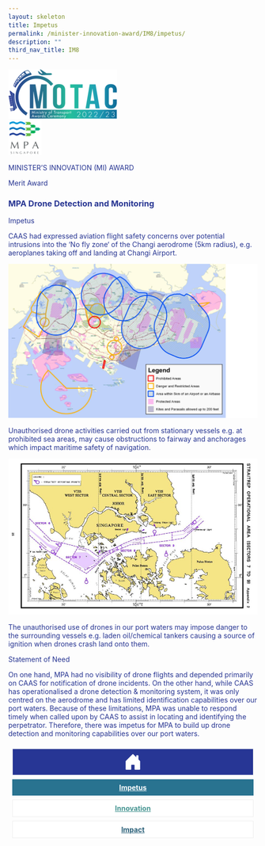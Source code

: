 ```yaml
---
layout: skeleton
title: Impetus
permalink: /minister-innovation-award/IM8/impetus/
description: ""
third_nav_title: IM8
---
```

  <style type="text/css">
    .text-pri {
      color: #273592;
    }

    .nav-tabs {
      border-bottom: none !important;
      overflow: hidden !important;
    }

    .nav-link {
      margin: 8px !important;
      border-radius: 0px !important;
      font-weight: 700 !important;
      padding: 0.5rem 2.8rem !important;
    }

    .link-home {
      border: 1px solid #eee !important;
      color: #fff !important;
      background: rgb(39, 54, 149) !important;
      display: flex;
      justify-content: center;
      align-items: center;
    }

    .link-project {
      border: 1px solid #eee !important;
      color: rgb(83, 114, 122) !important;
      background-color: #fff !important;
      display: flex;
      justify-content: center;
      align-items: center;
    }

    .link-project.active {
      border: none !important;
      color: #fff !important;
      background: rgb(41, 115, 144) !important;
    }

    .link-solution {
      border: 1px solid #eee !important;
      color: rgb(69, 148, 145) !important;
      background-color: #fff !important;
      display: flex;
      justify-content: center;
      align-items: center;
    }

    .link-solution.active {
      border: none !important;
      color: #fff !important;
      background: rgb(34, 155, 189) !important;
    }

    .link-impact {
      border: 1px solid #eee !important;
      color: rgb(41, 95, 120) !important;
      background-color: #fff !important;
      display: flex;
      justify-content: center;
      align-items: center;
    }

    .link-impact.active {
      border: none !important;
      color: #fff !important;
      background: rgb(10, 91, 142) !important;
    }
  </style>
  <div class="container-fluid py-5 card-bg text-pri my-5">
    <div class="row">
      <div class="col-sm-12 pt-4 pb-3 text-center">
        <img src="/images/Logos/MOTAC_header.png" alt="motac logo" class="img-fluid" />
      </div>
    </div>
    <div class="row border border-4 border-info">
      <div class="col-sm-4 py-3 text-center d-flex flex-column align-items-center justify-content-center">
        <img src="/images/Logos/MPA.png" class="img-fluid" alt="MPA" />
      </div>
      <div class="col-sm-8 py-3 text-center bg-primary d-flex justify-content-center flex-column aligin-items-center">
        <p class="mb-1 text-light font-weight-bold raleway-font"> MINISTER’S INNOVATION (MI) AWARD </p>
        <p class="mb-0 distinguished-award">Merit Award</p>
      </div>
    </div>
    <div class="row">
      <div class="col-12 py-3">
        <h3 class="text-center font-weight-bold"> MPA Drone Detection and Monitoring </h3>
      </div>
      <div class="col-sm-12 text-center py-2 my-2 bg-heading">
        <p class="mb-0 h3 font-weight-bold text-uppercase text-light"> Impetus </p>
      </div>
      <div class="col-sm-12">
        <div class="row py-2">
          <div class="col-sm-8">
            <p> CAAS had expressed aviation flight safety concerns over potential intrusions into the ‘No fly zone‘ of the Changi aerodrome (5km radius), e.g. aeroplanes taking off and landing at Changi Airport. </p>
          </div>
          <div class="col-sm-4">
            <img src="/images/MI/IM8/Impetus_1 (1).png" class="img-fluid border border-primary border-5 mb-3" alt="" />
          </div>
          <div class="col-sm-8">
            <p> Unauthorised drone activities carried out from stationary vessels e.g. at prohibited sea areas, may cause obstructions to fairway and anchorages which impact maritime safety of navigation. </p>
          </div>
          <div class="col-sm-4">
            <img src="/images/MI/IM8/Impetus_2 (1).jpg" class="img-fluid border border-primary border-5 mb-3" alt="" />
          </div>
          <div class="col-sm-8">
            <p> The unauthorised use of drones in our port waters may impose danger to the surrounding vessels e.g. laden oil/chemical tankers causing a source of ignition when drones crash land onto them. </p>
          </div>
          <div class="col-sm-4"></div>
        </div>
      </div>
    </div>
    <div class="row">
      <div class="col-sm-12 text-center py-2 my-2 bg-heading">
        <p class="mb-0 h3 font-weight-bold text-light text-uppercase"> Statement of Need </p>
      </div>
      <div class="col-sm-12 py-2">
        <p class="font-weight-bold text-pri"> On one hand, MPA had no visibility of drone flights and depended primarily on CAAS for notification of drone incidents. On the other hand, while CAAS has operationalised a drone detection & monitoring system, it was only centred on the aerodrome and has limited identification capabilities over our port waters. Because of these limitations, MPA was unable to respond timely when called upon by CAAS to assist in locating and identifying the perpetrator. Therefore, there was impetus for MPA to build up drone detection and monitoring capabilities over our port waters. </p>
      </div>
    </div>
    <nav>
      <div class="nav nav-tabs nav-fill" id="nav-tab" role="tablist">
        <a class="nav-link text-uppercase link-home text-decoration-none" id="nav-home-tab" href="/minister-innovation-award/IM8/home/">
          <svg xmlns="http://www.w3.org/2000/svg" width="36" height="36" fill="currentColor" class="bi bi-house-door-fill" viewBox="0 0 16 16">
            <path d="M6.5 14.5v-3.505c0-.245.25-.495.5-.495h2c.25 0 .5.25.5.5v3.5a.5.5 0 0 0 .5.5h4a.5.5 0 0 0 .5-.5v-7a.5.5 0 0 0-.146-.354L13 5.793V2.5a.5.5 0 0 0-.5-.5h-1a.5.5 0 0 0-.5.5v1.293L8.354 1.146a.5.5 0 0 0-.708 0l-6 6A.5.5 0 0 0 1.5 7.5v7a.5.5 0 0 0 .5.5h4a.5.5 0 0 0 .5-.5Z" />
          </svg>
        </a>
        <a class="nav-link active link-project text-decoration-none" id="nav-project-tab" href="/minister-innovation-award/IM8/impetus/"> Impetus </a>
        <a class="nav-link link-solution text-decoration-none" id="nav-solution-tab" href="/minister-innovation-award/IM8/innovation/"> Innovation</a>
        <a class="nav-link link-impact text-decoration-none" id="nav-impact-tab" href="/minister-innovation-award/IM8/impact/"> Impact</a>
      </div>
    </nav>
  </div>